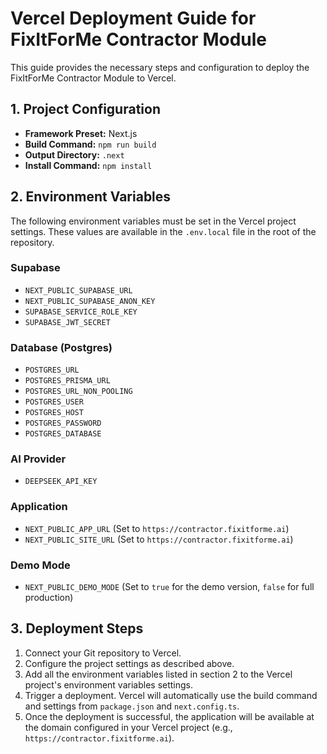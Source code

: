 # Vercel Deployment Guide for FixItForMe Contractor Module

This guide provides the necessary steps and configuration to deploy the FixItForMe Contractor Module to Vercel.

## 1. Project Configuration

- **Framework Preset:** Next.js
- **Build Command:** `npm run build`
- **Output Directory:** `.next`
- **Install Command:** `npm install`

## 2. Environment Variables

The following environment variables must be set in the Vercel project settings. These values are available in the `.env.local` file in the root of the repository.

### Supabase
- `NEXT_PUBLIC_SUPABASE_URL`
- `NEXT_PUBLIC_SUPABASE_ANON_KEY`
- `SUPABASE_SERVICE_ROLE_KEY`
- `SUPABASE_JWT_SECRET`

### Database (Postgres)
- `POSTGRES_URL`
- `POSTGRES_PRISMA_URL`
- `POSTGRES_URL_NON_POOLING`
- `POSTGRES_USER`
- `POSTGRES_HOST`
- `POSTGRES_PASSWORD`
- `POSTGRES_DATABASE`

### AI Provider
- `DEEPSEEK_API_KEY`

### Application
- `NEXT_PUBLIC_APP_URL` (Set to `https://contractor.fixitforme.ai`)
- `NEXT_PUBLIC_SITE_URL` (Set to `https://contractor.fixitforme.ai`)

### Demo Mode
- `NEXT_PUBLIC_DEMO_MODE` (Set to `true` for the demo version, `false` for full production)

## 3. Deployment Steps

1. Connect your Git repository to Vercel.
2. Configure the project settings as described above.
3. Add all the environment variables listed in section 2 to the Vercel project's environment variables settings.
4. Trigger a deployment. Vercel will automatically use the build command and settings from `package.json` and `next.config.ts`.
5. Once the deployment is successful, the application will be available at the domain configured in your Vercel project (e.g., `https://contractor.fixitforme.ai`).
